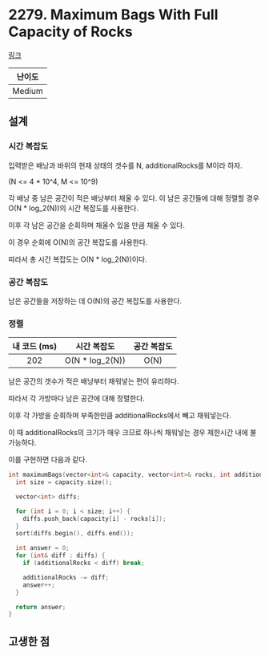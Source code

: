 # 2279. Maximum Bags With Full Capacity of Rocks

[링크](https://leetcode.com/problems/maximum-bags-with-full-capacity-of-rocks/description/)

| 난이도 |
| :----: |
| Medium |

## 설계

### 시간 복잡도

입력받은 배낭과 바위의 현재 상태의 갯수를 N, additionalRocks를 M이라 하자.

(N <= 4 \* 10^4, M <= 10^9)

각 배낭 중 남은 공간이 적은 배낭부터 채울 수 있다. 이 남은 공간들에 대해 정렬할 경우 O(N \* log_2(N))의 시간 복잡도를 사용한다.

이후 각 남은 공간을 순회하며 채울수 있을 만큼 채울 수 있다.

이 경우 순회에 O(N)의 공간 복잡도를 사용한다.

따라서 총 시간 복잡도는 O(N \* log_2(N))이다.

### 공간 복잡도

남은 공간들을 저장하는 데 O(N)의 공간 복잡도를 사용한다.

### 정렬

| 내 코드 (ms) |   시간 복잡도    | 공간 복잡도 |
| :----------: | :--------------: | :---------: |
|     202      | O(N \* log_2(N)) |    O(N)     |

남은 공간의 갯수가 적은 배낭부터 채워넣는 편이 유리하다.

따라서 각 가방마다 남은 공간에 대해 정렬한다.

이후 각 가방을 순회하며 부족한만큼 additionalRocks에서 빼고 채워넣는다.

이 때 additionalRocks의 크기가 매우 크므로 하나씩 채워넣는 경우 제한시간 내에 불가능하다.

이를 구현하면 다음과 같다.

```cpp
int maximumBags(vector<int>& capacity, vector<int>& rocks, int additionalRocks) {
  int size = capacity.size();

  vector<int> diffs;

  for (int i = 0; i < size; i++) {
    diffs.push_back(capacity[i] - rocks[i]);
  }
  sort(diffs.begin(), diffs.end());

  int answer = 0;
  for (int& diff : diffs) {
    if (additionalRocks < diff) break;

    additionalRocks -= diff;
    answer++;
  }

  return answer;
}
```

## 고생한 점
